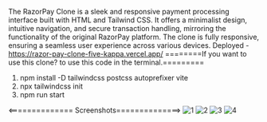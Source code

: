 
The RazorPay Clone is a sleek and responsive payment processing interface built with HTML and Tailwind CSS. It offers a minimalist design, intuitive navigation, and secure transaction handling, mirroring the functionality of the original RazorPay platform. The clone is fully responsive, ensuring a seamless user experience across various devices.
Deployed -   https://razor-pay-clone-five-kappa.vercel.app/
========If you want to use this clone? to use this code in the terminal.=========
1) npm install -D tailwindcss postcss autoprefixer vite
2) npx tailwindcss init
3) npm run start

<============== Screenshots==============>
![1](https://github.com/realsachinr/RazorPay-Clone/assets/154586309/36805a9f-82a3-4a4e-8212-437af29ab76a)
![2](https://github.com/realsachinr/RazorPay-Clone/assets/154586309/cb85d824-fd7e-4169-8ba7-635c5d8217b6)
![3](https://github.com/realsachinr/RazorPay-Clone/assets/154586309/f9a2d09b-3177-4ce3-900a-d36e881c550a)
![4](https://github.com/realsachinr/RazorPay-Clone/assets/154586309/5e2e8ca4-1c66-4e82-b362-3ee7d4693244)
